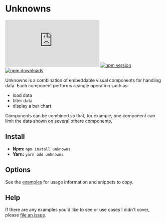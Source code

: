 # Unknowns

![gzip size](http://img.badgesize.io/https://unpkg.com/unknowns/dist/index.js?compression=gzip)
[![npm version](https://img.shields.io/npm/v/unknowns.svg)](https://www.npmjs.com/package/unknowns)
[![npm downloads](https://img.shields.io/npm/dm/unknowns.svg)](https://www.npmjs.com/package/unknowns)

Unknowns is a combination of embeddable visual components for handling data. Each component performs a single operation such as:

- load data
- filter data
- display a bar chart

Components can be combined so that, for example, one component can limit the data shown on several othere components.

## Install

- **Npm:** `npm install unknowns`
- **Yarn:** `yarn add unknowns`

## Options

See the [examples](https://benshope.github.io/unknowns) for usage information and snippets to copy.

## Help

If there are any examples you'd like to see or use cases I didn't cover, please [file an issue](https://github.com/benshope/unknowns/issues/new).
